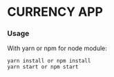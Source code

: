 # CURRENCY APP

### Usage
With yarn or npm for node module:
```
yarn install or npm install
yarn start or npm start
```